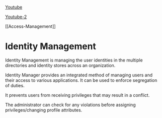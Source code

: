 [Youtube](https://youtu.be/Lr7APvqMGUo)

[Youtube-2](https://youtu.be/o5m9WXpaSD8)

[[Access-Management]]
# Identity Management
Identity Management is managing the user identities in the multiple directories and identity stores across an organization.

Identity Manager provides an integrated method of managing users and their access to various applications. It can be used to enforce segregation of duties.

It prevents users from receiving privileges that may result in a conflict.

The administrator can check for any violations before assigning privileges/changing profile attributes.
